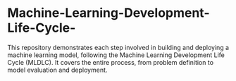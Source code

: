 # Machine-Learning-Development-Life-Cycle-
This repository demonstrates each step involved in building and deploying a machine learning model, following the Machine Learning Development Life Cycle (MLDLC). It covers the entire process, from problem definition to model evaluation and deployment.
